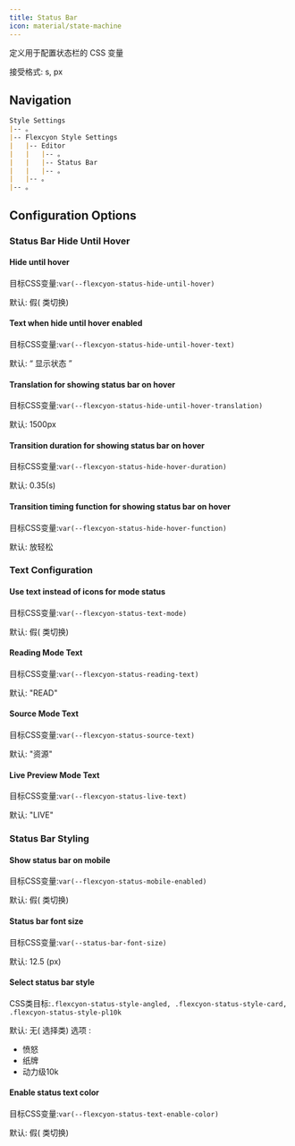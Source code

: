 ```yaml
---
title: Status Bar
icon: material/state-machine
---
```


定义用于配置状态栏的 CSS 变量

接受格式: s, px

## Navigation
```md
Style Settings
|-- 。
|-- Flexcyon Style Settings
|   |-- Editor
|   |   |-- 。
|   |   |-- Status Bar
|   |   |-- 。
|   |-- 。
|-- 。
```

## Configuration Options

### Status Bar Hide Until Hover

#### Hide until hover
目标CSS变量:`var(--flexcyon-status-hide-until-hover)`

默认: 假( 类切换)

#### Text when hide until hover enabled
目标CSS变量:`var(--flexcyon-status-hide-until-hover-text)`

默认: “ 显示状态 ”

#### Translation for showing status bar on hover
目标CSS变量:`var(--flexcyon-status-hide-until-hover-translation)`

默认: 1500px

#### Transition duration for showing status bar on hover
目标CSS变量:`var(--flexcyon-status-hide-hover-duration)`

默认: 0.35(s)

#### Transition timing function for showing status bar on hover
目标CSS变量:`var(--flexcyon-status-hide-hover-function)`

默认: 放轻松

 
### Text Configuration

#### Use text instead of icons for mode status
目标CSS变量:`var(--flexcyon-status-text-mode)`

默认: 假( 类切换)

#### Reading Mode Text
目标CSS变量:`var(--flexcyon-status-reading-text)`

默认: "READ"

#### Source Mode Text
目标CSS变量:`var(--flexcyon-status-source-text)`

默认: "资源"

#### Live Preview Mode Text
目标CSS变量:`var(--flexcyon-status-live-text)`

默认: "LIVE"

 
### Status Bar Styling

#### Show status bar on mobile
目标CSS变量:`var(--flexcyon-status-mobile-enabled)`

默认: 假( 类切换)

#### Status bar font size
目标CSS变量:`var(--status-bar-font-size)`

默认: 12.5 (px)

#### Select status bar style
CSS类目标:`.flexcyon-status-style-angled, .flexcyon-status-style-card, .flexcyon-status-style-pl10k`

默认: 无( 选择类)
选项 :
- 愤怒
- 纸牌
- 动力级10k

#### Enable status text color
目标CSS变量:`var(--flexcyon-status-text-enable-color)`

默认: 假( 类切换)